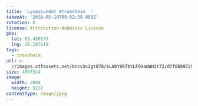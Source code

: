 ```yaml
---
title: 'Lysøysundet #trondheim  '
takenAt: '2018-05-10T09:52:38.000Z'
rotation: 0
license: Attribution-NoDerivs License
geo:
  lat: 63.450175
  lng: 10.197619
tags:
  - trondheim
url: >-
  //images.ctfassets.net/bncv3c2gt878/6LAbY8R7btLFOHaUWHit72/d7f8bb97299399ccc4222d870831d2ce/lysysundet-trondheim_41317000834_o
size: 4097314
image:
  width: 2884
  height: 5128
contentType: image/jpeg
---
```


